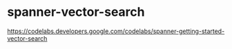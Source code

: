# spanner-vector-search
https://codelabs.developers.google.com/codelabs/spanner-getting-started-vector-search

